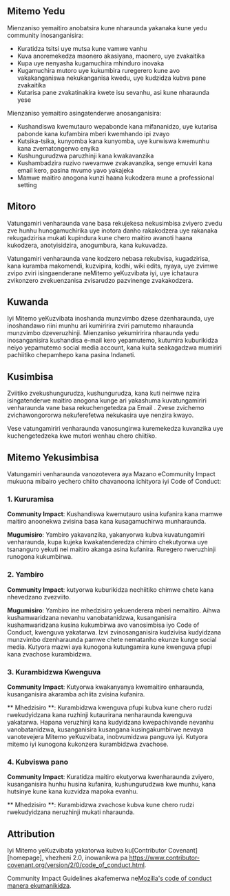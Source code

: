 ## Mitemo Yedu

Mienzaniso yemaitiro anobatsira kune nharaunda yakanaka kune yedu
community inosanganisira:

* Kuratidza tsitsi uye mutsa kune vamwe vanhu
* Kuva anoremekedza maonero akasiyana, maonero, uye zvakaitika
* Kupa uye nenyasha kugamuchira mhinduro inovaka
* Kugamuchira mutoro uye kukumbira ruregerero kune avo vakakanganiswa nekukanganisa kwedu, 
uye kudzidza kubva pane zvakaitika
* Kutarisa pane zvakatinakira kwete isu sevanhu, asi kune 
nharaunda yese

Mienzaniso yemaitiro asingatenderwe anosanganisira:

* Kushandiswa kwemutauro wepabonde kana mifananidzo, uye kutarisa pabonde kana 
kufambira mberi kwemhando ipi zvayo
* Kutsika-tsika, kunyomba kana kunyomba, uye kurwiswa kwemunhu kana zvematongerwo enyika
* Kushungurudzwa paruzhinji kana kwakavanzika
* Kushambadzira ruzivo rwevamwe zvakavanzika, senge emuviri kana email 
kero, pasina mvumo yavo yakajeka
* Mamwe maitiro anogona kunzi haana kukodzera mune a 
professional setting

## Mitoro

Vatungamiri venharaunda vane basa rekujekesa nekusimbisa zviyero zvedu zve
hunhu hunogamuchirika uye inotora danho rakakodzera uye rakanaka rekugadzirisa mukati
kupindura kune chero maitiro avanoti haana kukodzera, anotyisidzira, anogumbura,
kana kukuvadza.

Vatungamiri venharaunda vane kodzero nebasa rekubvisa, kugadzirisa, kana kuramba
makomendi, kuzvipira, kodhi, wiki edits, nyaya, uye zvimwe zvipo zviri
isingaenderane neMitemo yeKuzvibata iyi, uye ichataura zvikonzero zvekuenzanisa
zvisarudzo pazvinenge zvakakodzera.

## Kuwanda

Iyi Mitemo yeKuzvibata inoshanda munzvimbo dzese dzenharaunda, uye inoshandawo riini
munhu ari kumiririra zviri pamutemo nharaunda munzvimbo dzeveruzhinji.
Mienzaniso yekumiririra nharaunda yedu inosanganisira kushandisa e-mail kero yepamutemo,
kutumira kuburikidza neiyo yepamutemo social media account, kana kuita seakagadzwa
mumiriri pachiitiko chepamhepo kana pasina Indaneti.

## Kusimbisa

Zviitiko zvekushungurudza, kushungurudza, kana kuti neimwe nzira isingatenderwe maitiro anogona kunge ari
yakashuma kuvatungamiriri venharaunda vane basa rekuchengetedza pa
Email .
Zvese zvichemo zvichawongororwa nekuferefetwa nekukasira uye nenzira kwayo.

Vese vatungamiriri venharaunda vanosungirwa kuremekedza kuvanzika uye kuchengetedzeka kwe
mutori wenhau chero chiitiko.

## Mitemo Yekusimbisa

Vatungamiri venharaunda vanozotevera aya Mazano eCommunity Impact mukuona
mibairo yechero chiito chavanoona ichityora iyi Code of Conduct:

### 1. Kururamisa

**Community Impact**: Kushandiswa kwemutauro usina kufanira kana mamwe maitiro anoonekwa
zvisina basa kana kusagamuchirwa munharaunda.

**Mugumisiro**: Yambiro yakavanzika, yakanyorwa kubva kuvatungamiri venharaunda, kupa
kujeka kwakatenderedza chimiro chekutyorwa uye tsananguro yekuti nei
maitiro akanga asina kufanira. Ruregero rweruzhinji runogona kukumbirwa.

### 2. Yambiro

**Community Impact**: kutyorwa kuburikidza nechiitiko chimwe chete kana nhevedzano
zvezviito.

**Mugumisiro**: Yambiro ine mhedzisiro yekuenderera mberi nemaitiro. Aihwa
kushamwaridzana nevanhu vanobatanidzwa, kusanganisira kushamwaridzana kusina kukumbirwa
avo vanosimbisa iyo Code of Conduct, kwenguva yakatarwa. Izvi
zvinosanganisira kudzivisa kudyidzana munzvimbo dzenharaunda pamwe chete nematanho ekunze
kunge social media. Kutyora mazwi aya kunogona kutungamira kune kwenguva pfupi kana
zvachose kurambidzwa.

### 3. Kurambidzwa Kwenguva

**Community Impact**: Kutyorwa kwakanyanya kwemaitiro enharaunda, kusanganisira
akaramba achiita zvisina kufanira.

** Mhedzisiro **: Kurambidzwa kwenguva pfupi kubva kune chero rudzi rwekudyidzana kana ruzhinji
kutaurirana nenharaunda kwenguva yakatarwa. Hapana veruzhinji kana
kudyidzana kwepachivande nevanhu vanobatanidzwa, kusanganisira kusangana kusingakumbirwe
nevaya vanotevejera Mitemo yeKuzvibata, inobvumidzwa panguva iyi.
Kutyora mitemo iyi kunogona kukonzera kurambidzwa zvachose.

### 4. Kubviswa pano

**Community Impact**: Kuratidza maitiro ekutyorwa kwenharaunda
zviyero, kusanganisira hunhu husina kufanira, kushungurudzwa kwe
munhu, kana hutsinye kune kana kuzvidza mapoka evanhu.

** Mhedzisiro **: Kurambidzwa zvachose kubva kune chero rudzi rwekudyidzana neruzhinji mukati
nharaunda.

## Attribution

Iyi Mitemo yeKuzvibata yakatorwa kubva ku[Contributor Covenant][homepage],
vhezheni 2.0, inowanikwa pa
https://www.contributor-covenant.org/version/2/0/code_of_conduct.html.

Community Impact Guidelines akafemerwa ne[Mozilla's code of conduct
manera ekumanikidza](https://github.com/mozilla/diversity).

[peji repamba]: https://www.contributor-cove
